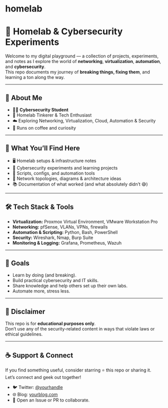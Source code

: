 # homelab

# 🧪 Homelab & Cybersecurity Experiments

Welcome to my digital playground — a collection of projects, experiments, and notes as I explore the world of **networking**, **virtualization**, **automation**, and **cybersecurity**.  
This repo documents my journey of **breaking things, fixing them**, and learning a ton along the way.

---

## 🧠 About Me

- 🧑‍💻 **Cybersecurity Student**  
- 🧰 Homelab Tinkerer & Tech Enthusiast  
- ☁️ Exploring Networking, Virtualization, Cloud, Automation & Security  
- 🧃 Runs on coffee and curiosity

---

## 🚀 What You’ll Find Here

- 🖥️ Homelab setups & infrastructure notes  
- 🔐 Cybersecurity experiments and learning projects  
- 🧰 Scripts, configs, and automation tools  
- 🧭 Network topologies, diagrams & architecture ideas  
- 📚 Documentation of what worked (and what absolutely didn’t 😅)

---

## 🛠️ Tech Stack & Tools

- **Virtualization:** Proxmox Virtual Environment, VMware Workstation Pro  
- **Networking:** pfSense, VLANs, VPNs, firewalls  
- **Automation & Scripting:** Python, Bash, PowerShell  
- **Security:** Wireshark, Nmap, Burp Suite  
- **Monitoring & Logging:** Grafana, Prometheus, Wazuh

---

## 🧭 Goals

- Learn by doing (and breaking).  
- Build practical cybersecurity and IT skills.  
- Share knowledge and help others set up their own labs.  
- Automate more, stress less.

---

## 📢 Disclaimer

This repo is for **educational purposes only**.  
Don’t use any of the security-related content in ways that violate laws or ethical guidelines.

---

## ☕ Support & Connect

If you find something useful, consider starring ⭐ this repo or sharing it.  
Let’s connect and geek out together!

- 🐦 Twitter: [@yourhandle](#)  
- 🌐 Blog: [yourblog.com](#)  
- 💬 Open an Issue or PR to collaborate.
